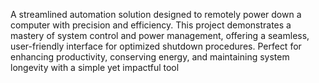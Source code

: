 A streamlined automation solution designed to remotely power down a computer with precision and efficiency. This project demonstrates a mastery of system control and power management, offering a seamless, user-friendly interface for optimized shutdown procedures. Perfect for enhancing productivity, conserving energy, and maintaining system longevity with a simple yet impactful tool
